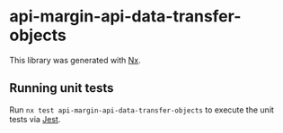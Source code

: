 # api-margin-api-data-transfer-objects

This library was generated with [Nx](https://nx.dev).

## Running unit tests

Run `nx test api-margin-api-data-transfer-objects` to execute the unit tests via [Jest](https://jestjs.io).
